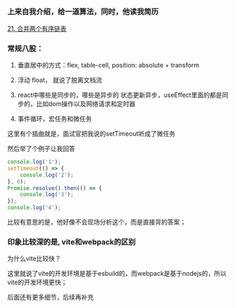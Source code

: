 ## 

### 上来自我介绍，给一道算法，同时，他读我简历

[21. 合并两个有序链表](https://leetcode.cn/problems/merge-two-sorted-lists/)

### 常规八股：

1. 垂直居中的方式：flex, table-cell, position: absolute + transform

2. 浮动 float， 就说了脱离文档流

3. react中哪些是同步的，哪些是异步的
状态更新异步，useEffect里面的都是同步的，比如dom操作以及网络请求和定时器

4. 事件循环，宏任务和微任务

这里有个插曲就是，面试官把我说的setTimeout听成了微任务

然后举了个例子让我回答
```js
console.log('1');
setTimeout(() => {
    console.log('2');
}, 0);
Promise.resolve().then(() => {
    console.log('3');
});
console.log('4');
```

比较有意思的是，他好像不会现场分析这个，而是直接背的答案；


### 印象比较深的是, vite和webpack的区别

为什么vite比较快？

这里就说了vite的开发环境是基于esbuild的，而webpack是基于nodejs的，所以vite的开发环境更快；

后面还有更多细节，后续再补充